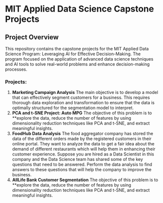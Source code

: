 
# MIT Applied Data Science Capstone Projects

## Project Overview

This repository contains the capstone projects for the MIT Applied Data Science Program: Leveraging AI for Effective Decision-Making. The program focused on the application of advanced data science techniques and AI tools to solve real-world problems and enhance decision-making processes.

### Projects:

1) **Marketing Campaign Analysis** The main objective is to develop a model that can effectively segment customers for a business. This requires thorough data exploration and transformation to ensure that the data is optimally structured for the segmentation model to interpret.
2) **PCA and t-SNE Project: Auto MPG** The objective of this problem is to **explore the data, reduce the number of features by using dimensionality reduction techniques like PCA and t-SNE, and extract meaningful insights.
3) **FoodHub Data Analysis** The food aggregator company has stored the data of the different orders made by the registered customers in their online portal. They want to analyze the data to get a fair idea about the demand of different restaurants which will help them in enhancing their customer experience. Suppose you are hired as a Data Scientist in this company and the Data Science team has shared some of the key questions that need to be answered. Perform the data analysis to find answers to these questions that will help the company to improve the business.
4) **AllLife Bank Customer Segmentation** The objective of this problem is to **explore the data, reduce the number of features by using dimensionality reduction techniques like PCA and t-SNE, and extract meaningful insights.
